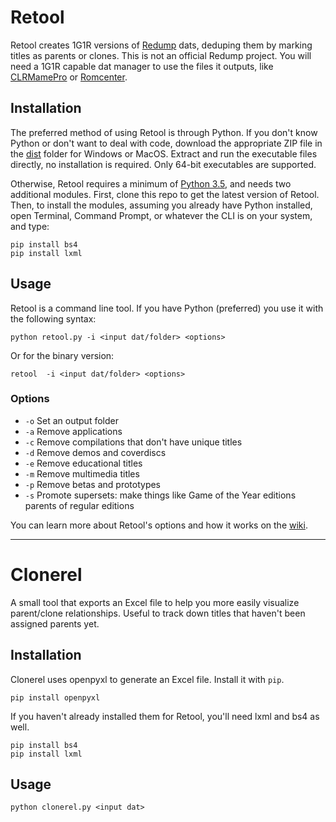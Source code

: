 # Retool
Retool creates 1G1R versions of [Redump](http://redump.org/) dats, deduping
them by marking titles as parents or clones. This is not an official Redump
project. You will need a 1G1R capable dat manager to use the files it
outputs, like [CLRMamePro](https://mamedev.emulab.it/clrmamepro/) or
[Romcenter](https://www.romcenter.com/).

## Installation
The preferred method of using Retool is through Python. If you don't know
Python or don't want to deal with code, download the appropriate ZIP file in
the [dist](https://github.com/unexpectedpanda/retool/tree/master/dist) folder
for Windows or MacOS. Extract and run the executable files directly, no
installation is required. Only 64-bit executables are supported.

Otherwise, Retool requires a minimum of
[Python 3.5](https://www.python.org/), and needs two additional modules. First,
clone this repo to get the latest version of Retool. Then, to install the
modules, assuming you already have Python installed, open Terminal, Command
Prompt, or whatever the CLI is on your system, and type:

```
pip install bs4
pip install lxml
```

## Usage
Retool is a command line tool. If you have Python (preferred) you use it with the following syntax:

```
python retool.py -i <input dat/folder> <options>
```

Or for the binary version:

```
retool  -i <input dat/folder> <options>
```

### Options
* `-o` Set an output folder
* `-a` Remove applications
* `-c` Remove compilations that don't have unique titles
* `-d` Remove demos and coverdiscs
* `-e` Remove educational titles
* `-m` Remove multimedia titles
* `-p` Remove betas and prototypes
* `-s` Promote supersets: make things like Game of the Year editions parents
  of regular editions

You can learn more about Retool's options and how it works on the
[wiki](https://github.com/unexpectedpanda/retool/wiki/).

<hr>

# Clonerel
A small tool that exports an Excel file to help you more easily visualize
parent/clone relationships. Useful to track down titles that haven't been
assigned parents yet.

## Installation
Clonerel uses openpyxl to generate an Excel file. Install it with `pip`.

```
pip install openpyxl
```

If you haven't already installed them for Retool, you'll need lxml and bs4 as
well.

```
pip install bs4
pip install lxml
```

## Usage
```
python clonerel.py <input dat>
```